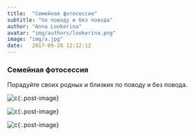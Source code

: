 ```yaml
---
title:  "Семейная фотосессия"
subtitle: "по поводу и без повода"
author: "Anna Lookerina"
avatar: "img/authors/lookerina.png"
image: "img/a.jpg"
date:   2017-09-28 12:12:12
---
```


### Семейная фотосессия
Порадуйте своих родных и близких по поводу и без повода.

![c](./img/c.jpg){:.post-image}

![c](./img/d.jpg){:.post-image}

![c](./img/b.jpg){:.post-image}
